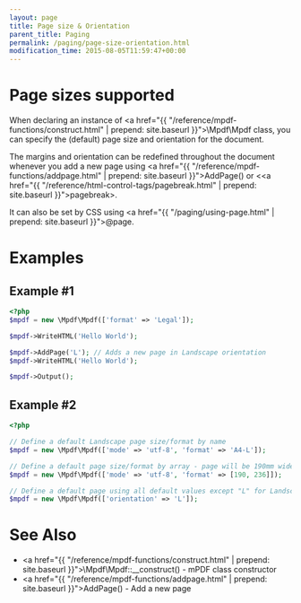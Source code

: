```yaml
---
layout: page
title: Page size & Orientation
parent_title: Paging
permalink: /paging/page-size-orientation.html
modification_time: 2015-08-05T11:59:47+00:00
---
```


# Page sizes supported

When declaring an instance of
<a href="{{ "/reference/mpdf-functions/construct.html" | prepend: site.baseurl }}">\Mpdf\Mpdf</a> 
class, you can specify the (default) page size and orientation for the document. 

The margins and orientation can be redefined throughout the document whenever you add a new page using 
<a href="{{ "/reference/mpdf-functions/addpage.html" | prepend: site.baseurl }}">AddPage()</a> or 
&lt;<a href="{{ "/reference/html-control-tags/pagebreak.html" | prepend: site.baseurl }}">pagebreak</a>&gt;. 

It can also be set by CSS using <a href="{{ "/paging/using-page.html" | prepend: site.baseurl }}">@page</a>.

# Examples

## Example #1

```php
<?php
$mpdf = new \Mpdf\Mpdf(['format' => 'Legal']);

$mpdf->WriteHTML('Hello World');

$mpdf->AddPage('L'); // Adds a new page in Landscape orientation
$mpdf->WriteHTML('Hello World');

$mpdf->Output();

```

## Example #2

```php
<?php

// Define a default Landscape page size/format by name
$mpdf = new \Mpdf\Mpdf(['mode' => 'utf-8', 'format' => 'A4-L']);

// Define a default page size/format by array - page will be 190mm wide x 236mm height
$mpdf = new \Mpdf\Mpdf(['mode' => 'utf-8', 'format' => [190, 236]]);

// Define a default page using all default values except "L" for Landscape orientation
$mpdf = new \Mpdf\Mpdf(['orientation' => 'L']);

```

# See Also

- <a href="{{ "/reference/mpdf-functions/construct.html" | prepend: site.baseurl }}">\Mpdf\Mpdf::__construct()</a> - mPDF class constructor
- <a href="{{ "/reference/mpdf-functions/addpage.html" | prepend: site.baseurl }}">AddPage()</a> - Add a new page


